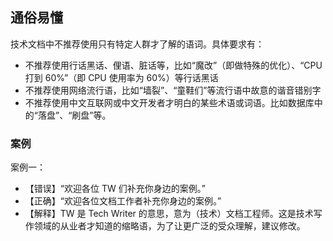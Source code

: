 ## 通俗易懂

技术文档中不推荐使用只有特定人群才了解的语词。具体要求有：

- 不推荐使用行话黑话、俚语、脏话等，比如“魔改”（即做特殊的优化）、“CPU 打到 60%”（即 CPU 使用率为 60%）等行话黑话
- 不推荐使用网络流行语，比如“墙裂”、“童鞋们”等流行语中故意的谐音错别字
- 不推荐使用中文互联网或中文开发者才明白的某些术语或词语。比如数据库中的“落盘”、“刷盘”等。

### 案例

案例一：

- 【错误】“欢迎各位 TW 们补充你身边的案例。”
- 【正确】“欢迎各位文档工作者补充你身边的案例。”
- 【解释】TW 是 Tech Writer 的意思，意为（技术）文档工程师。这是技术写作领域的从业者才知道的缩略语，为了让更广泛的受众理解，建议修改。

